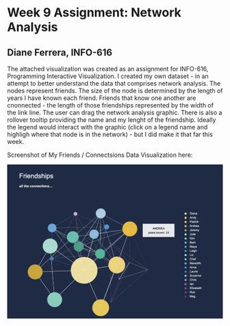 
Week 9 Assignment: Network Analysis
============================================================

Diane Ferrera, INFO-616
-----------------------

The attached visualization was created as an assignment for INFO-616, Programming Interactive Visualization. I created my own dataset - in an attempt to better understand the data that comprises network analysis. The nodes represent friends.  The size of the node is determined by the length of years I have known each friend. Friends that know one another are cnonnected - the length of those friendships represented by the width of the link line. The user can drag the network analysis graphic. There is also a rollover tooltip providing the name and my lenght of the friendship.  Ideally the legend would interact with the graphic (click on a legend name and highligh where that node is in the network) - but I did make it that far this week.



Screenshot of My Friends / Connectsions Data Visualization here:

![network analysis Assignment](/week-9/network.gif "Week8: My Friends and Connections")
